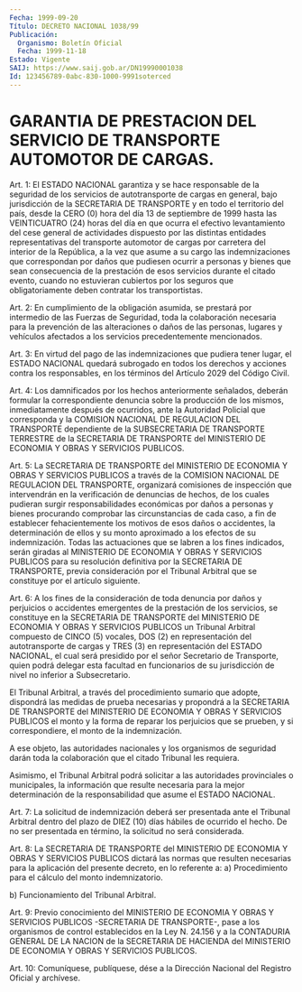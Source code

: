 ```yaml
---
Fecha: 1999-09-20
Título: DECRETO NACIONAL 1038/99
Publicación:
  Organismo: Boletín Oficial
  Fecha: 1999-11-18
Estado: Vigente
SAIJ: https://www.saij.gob.ar/DN19990001038
Id: 123456789-0abc-830-1000-9991soterced
---
```

# GARANTIA DE PRESTACION DEL SERVICIO DE TRANSPORTE AUTOMOTOR DE CARGAS.

<a id="1"></a>
Art. 1: El ESTADO NACIONAL garantiza y se hace responsable de la  seguridad  de los servicios  de  autotransporte  de  cargas  en general, bajo jurisdicción  de  la  SECRETARIA  DE TRANSPORTE y en todo el territorio del país, desde la CERO (0) hora  del  día 13 de septiembre de 1999 hasta las VEINTICUATRO (24) horas del día en que ocurra  el  efectivo levantamiento del cese general de actividades dispuesto  por    las    distintas  entidades  representativas  del transporte automotor de cargas  por  carretera  del interior de la República,  a la vez que asume a su cargo las indemnizaciones  que correspondan por daños que pudiesen ocurrir a personas y bienes que sean consecuencia  de  la  prestación  de esos servicios durante el citado evento, cuando no estuvieran cubiertos  por los seguros que obligatoriamente deben contratar los transportistas.

<a id="2"></a>
Art. 2: En cumplimiento de la obligación asumida, se prestará por intermedio  de  las  Fuerzas  de  Seguridad,  toda  la colaboración necesaria  para  la prevención de las alteraciones o daños  de  las personas, lugares y vehículos afectados a los servicios precedentemente mencionados.

<a id="3"></a>
Art. 3: En virtud  del  pago  de  las  indemnizaciones que pudiera tener lugar, el ESTADO NACIONAL quedará  subrogado  en  todos  los derechos  y  acciones  contra los responsables, en los términos del Artículo 2029 del Código Civil.

<a id="4"></a>
Art. 4: Los damnificados  por los hechos anteriormente señalados, deberán formular la correspondiente  denuncia  sobre la producción de  los  mismos,  inmediatamente  después  de  ocurridos,  ante  la Autoridad  Policial  que  corresponda  y  la COMISION  NACIONAL  DE REGULACION  DEL  TRANSPORTE  dependiente  de la  SUBSECRETARIA  DE TRANSPORTE TERRESTRE de la SECRETARIA DE TRANSPORTE del MINISTERIO DE ECONOMIA Y OBRAS Y SERVICIOS PUBLICOS.

<a id="5"></a>
Art. 5: La SECRETARIA DE TRANSPORTE del MINISTERIO  DE  ECONOMIA Y OBRAS  Y  SERVICIOS  PUBLICOS  a través de la COMISION NACIONAL  DE REGULACION DEL TRANSPORTE, organizará comisiones de inspección que intervendrán en la verificación  de  denuncias  de hechos, de los cuales pudieran surgir responsabilidades económicas  por  daños  a personas  y bienes procurando comprobar las circunstancias de cada caso, a fin de establecer fehacientemente los motivos de esos daños o accidentes,  la  determinación  de ellos y su monto aproximado a los  efectos de su indemnización. Todas  las  actuaciones  que  se labren  a  los  fines  indicados,  serán  giradas al MINISTERIO DE ECONOMIA  Y  OBRAS  Y  SERVICIOS  PUBLICOS para  su  resolución definitiva por la SECRETARIA DE TRANSPORTE, previa consideración por el  Tribunal Arbitral que se constituye por el  artículo  siguiente.

<a id="6"></a>
Art. 6: A los fines de la consideración de toda denuncia por daños y perjuicios o accidentes emergentes de la prestación de los servicios, se constituye en la SECRETARIA DE TRANSPORTE del MINISTERIO DE ECONOMIA Y OBRAS Y SERVICIOS PUBLICOS un Tribunal Arbitral compuesto de CINCO (5) vocales, DOS (2) en representación del autotransporte de cargas y TRES (3) en representación del ESTADO NACIONAL, el cual será presidido por el señor Secretario de Transporte, quien podrá delegar esta facultad en funcionarios de su jurisdicción de nivel no inferior a Subsecretario.

El Tribunal Arbitral, a través del procedimiento sumario que adopte, dispondrá las medidas de prueba necesarias y propondrá a la SECRETARIA DE TRANSPORTE del MINISTERIO  DE  ECONOMIA Y OBRAS Y SERVICIOS  PUBLICOS  el  monto y la forma de reparar los perjuicios que se prueben, y si correspondiere,  el monto de la indemnización.

A ese objeto, las autoridades nacionales y los organismos de seguridad darán toda la colaboración que el citado Tribunal les requiera.

Asimismo, el Tribunal Arbitral  podrá  solicitar  a las autoridades provinciales  o municipales, la información que resulte  necesaria para la mejor determinación de la responsabilidad que asume el ESTADO NACIONAL.

<a id="7"></a>
Art. 7: La solicitud de indemnización deberá ser presentada ante el Tribunal Arbitral dentro del plazo de DIEZ (10) días hábiles de ocurrido el hecho. De no ser presentada en término, la solicitud no será considerada.

<a id="8"></a>
Art. 8: La SECRETARIA DE  TRANSPORTE  del MINISTERIO DE ECONOMIA Y OBRAS  Y  SERVICIOS  PUBLICOS  dictará  las  normas   que  resulten necesarias  para  la  aplicación  del  presente  decreto,  en   lo referente a: a) Procedimiento para el cálculo del monto indemnizatorio.

b) Funcionamiento del Tribunal Arbitral.

<a id="9"></a>
Art. 9: Previo conocimiento del MINISTERIO DE ECONOMIA Y OBRAS Y SERVICIOS PUBLICOS -SECRETARIA DE TRANSPORTE-, pase a los organismos de control establecidos en la Ley N. 24.156 y a la CONTADURIA GENERAL DE LA NACION de la SECRETARIA DE HACIENDA del MINISTERIO DE ECONOMIA Y OBRAS Y SERVICIOS PUBLICOS.

<a id="10"></a>
Art. 10: Comuníquese, publíquese, dése a la Dirección Nacional del Registro Oficial y archívese.